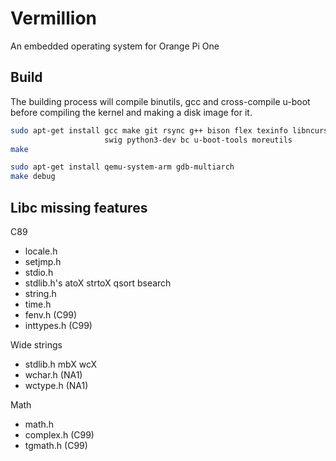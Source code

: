 # Vermillion
An embedded operating system for Orange Pi One

## Build
The building process will compile binutils, gcc and cross-compile u-boot before compiling the kernel and making a disk image for it.
```sh
sudo apt-get install gcc make git rsync g++ bison flex texinfo libncurses-dev \
                     swig python3-dev bc u-boot-tools moreutils
make

sudo apt-get install qemu-system-arm gdb-multiarch
make debug
```

## Libc missing features
C89
- locale.h
- setjmp.h
- stdio.h
- stdlib.h's atoX strtoX qsort bsearch
- string.h
- time.h
- fenv.h (C99)
- inttypes.h (C99)

Wide strings
- stdlib.h mbX wcX
- wchar.h (NA1)
- wctype.h (NA1)

Math
- math.h
- complex.h (C99)
- tgmath.h (C99)
